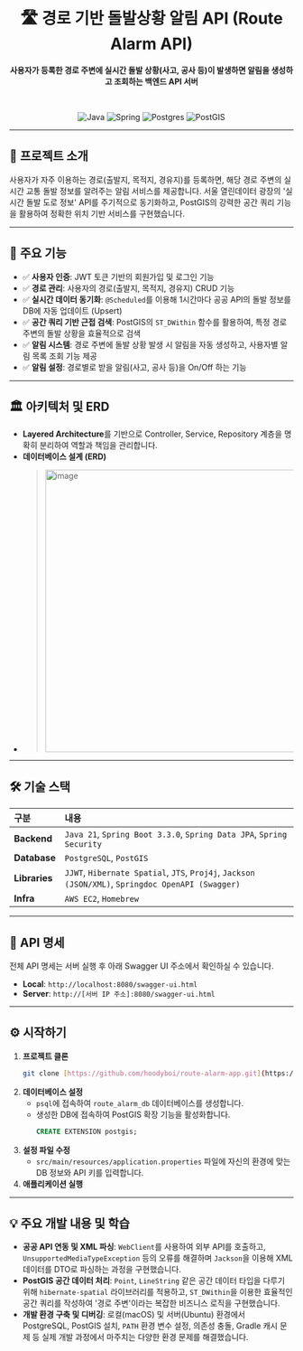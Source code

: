 <div align="center">

# 🛣️ 경로 기반 돌발상황 알림 API (Route Alarm API)

**사용자가 등록한 경로 주변에 실시간 돌발 상황(사고, 공사 등)이 발생하면 알림을 생성하고 조회하는 백엔드 API 서버**

</div>

<br>

<div align="center">

![Java](https://img.shields.io/badge/java-%23ED8B00.svg?style=for-the-badge&logo=openjdk&logoColor=white)
![Spring](https://img.shields.io/badge/spring-%236DB33F.svg?style=for-the-badge&logo=spring&logoColor=white)
![Postgres](https://img.shields.io/badge/postgresql-%23316192.svg?style=for-the-badge&logo=postgresql&logoColor=white)
![PostGIS](https://img.shields.io/badge/PostGIS-CC0000?style=for-the-badge&logo=postgresql&logoColor=white)

</div>

---

## 📖 프로젝트 소개

사용자가 자주 이용하는 경로(출발지, 목적지, 경유지)를 등록하면, 해당 경로 주변의 실시간 교통 돌발 정보를 알려주는 알림 서비스를 제공합니다. 서울 열린데이터 광장의 '실시간 돌발 도로 정보' API를 주기적으로 동기화하고, PostGIS의 강력한 공간 쿼리 기능을 활용하여 정확한 위치 기반 서비스를 구현했습니다.

---

## 🚀 주요 기능

- ✅ **사용자 인증**: JWT 토큰 기반의 회원가입 및 로그인 기능
- ✅ **경로 관리**: 사용자의 경로(출발지, 목적지, 경유지) CRUD 기능
- ✅ **실시간 데이터 동기화**: `@Scheduled`를 이용해 1시간마다 공공 API의 돌발 정보를 DB에 자동 업데이트 (Upsert)
- ✅ **공간 쿼리 기반 근접 검색**: PostGIS의 `ST_DWithin` 함수를 활용하여, 특정 경로 주변의 돌발 상황을 효율적으로 검색
- ✅ **알림 시스템**: 경로 주변에 돌발 상황 발생 시 알림을 자동 생성하고, 사용자별 알림 목록 조회 기능 제공
- ✅ **알림 설정**: 경로별로 받을 알림(사고, 공사 등)을 On/Off 하는 기능

---

## 🏛️ 아키텍처 및 ERD

- **Layered Architecture**를 기반으로 Controller, Service, Repository 계층을 명확히 분리하여 역할과 책임을 관리합니다.
- **데이터베이스 설계 (ERD)**
- 
  > <img width="700" height="500" alt="image" src="https://github.com/user-attachments/assets/820f2736-7404-443e-88f5-223c4400e60a" />

---

## 🛠️ 기술 스택

| 구분 | 내용 |
| :--- | :--- |
| **Backend** | `Java 21`, `Spring Boot 3.3.0`, `Spring Data JPA`, `Spring Security` |
| **Database** | `PostgreSQL`, `PostGIS` |
| **Libraries**| `JJWT`, `Hibernate Spatial`, `JTS`, `Proj4j`, `Jackson (JSON/XML)`, `Springdoc OpenAPI (Swagger)` |
| **Infra**| `AWS EC2`, `Homebrew` |

---

## 📝 API 명세

전체 API 명세는 서버 실행 후 아래 Swagger UI 주소에서 확인하실 수 있습니다.

- **Local**: `http://localhost:8080/swagger-ui.html`
- **Server**: `http://[서버 IP 주소]:8080/swagger-ui.html`

---

## ⚙️ 시작하기

1.  **프로젝트 클론**
    ```bash
    git clone [https://github.com/hoodyboi/route-alarm-app.git](https://github.com/hoodyboi/route-alarm-app.git)
    ```
2.  **데이터베이스 설정**
    - `psql`에 접속하여 `route_alarm_db` 데이터베이스를 생성합니다.
    - 생성한 DB에 접속하여 PostGIS 확장 기능을 활성화합니다.
      ```sql
      CREATE EXTENSION postgis;
      ```
3.  **설정 파일 수정**
    - `src/main/resources/application.properties` 파일에 자신의 환경에 맞는 DB 정보와 API 키를 입력합니다.
4.  **애플리케이션 실행**

---

## 💡 주요 개발 내용 및 학습

- **공공 API 연동 및 XML 파싱**: `WebClient`를 사용하여 외부 API를 호출하고, `UnsupportedMediaTypeException` 등의 오류를 해결하며 `Jackson`을 이용해 XML 데이터를 DTO로 파싱하는 과정을 구현했습니다.
- **PostGIS 공간 데이터 처리**: `Point`, `LineString` 같은 공간 데이터 타입을 다루기 위해 `hibernate-spatial` 라이브러리를 적용하고, `ST_DWithin`을 이용한 효율적인 공간 쿼리를 작성하여 '경로 주변'이라는 복잡한 비즈니스 로직을 구현했습니다.
- **개발 환경 구축 및 디버깅**: 로컬(macOS) 및 서버(Ubuntu) 환경에서 PostgreSQL, PostGIS 설치, `PATH` 환경 변수 설정, 의존성 충돌, Gradle 캐시 문제 등 실제 개발 과정에서 마주치는 다양한 환경 문제를 해결했습니다.
